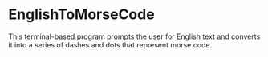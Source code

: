 # EnglishToMorseCode
This terminal-based program prompts the user for English text and converts it into a series of dashes and dots that represent morse code.
